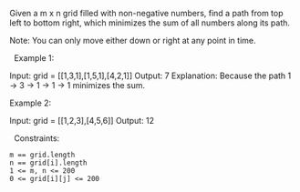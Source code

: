 Given a m x n grid filled with non-negative numbers, find a path from top left to bottom right, which minimizes the sum of all numbers along its path.

Note: You can only move either down or right at any point in time.

 
Example 1:

Input: grid = [[1,3,1],[1,5,1],[4,2,1]]
Output: 7
Explanation: Because the path 1 → 3 → 1 → 1 → 1 minimizes the sum.


Example 2:

Input: grid = [[1,2,3],[4,5,6]]
Output: 12


 
Constraints:


	m == grid.length
	n == grid[i].length
	1 <= m, n <= 200
	0 <= grid[i][j] <= 200

